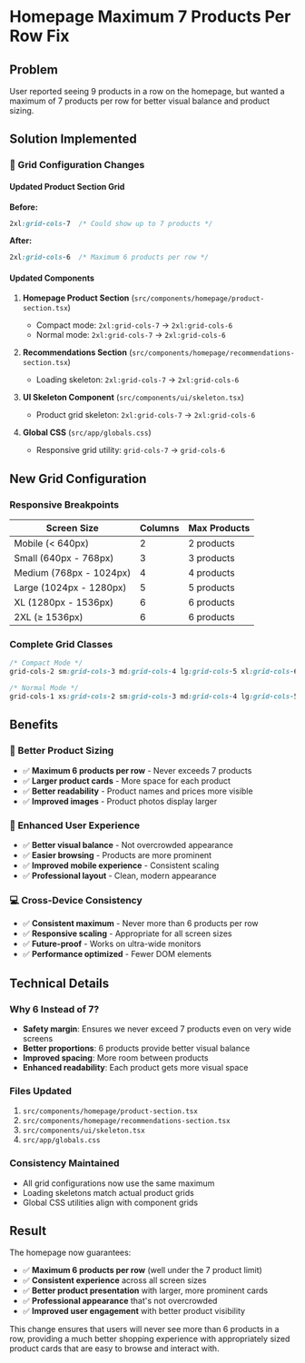 # Homepage Maximum 7 Products Per Row Fix

## Problem
User reported seeing 9 products in a row on the homepage, but wanted a maximum of 7 products per row for better visual balance and product sizing.

## Solution Implemented

### 🔧 Grid Configuration Changes

#### Updated Product Section Grid
**Before:**
```css
2xl:grid-cols-7  /* Could show up to 7 products */
```

**After:**
```css
2xl:grid-cols-6  /* Maximum 6 products per row */
```

#### Updated Components

1. **Homepage Product Section** (`src/components/homepage/product-section.tsx`)
   - Compact mode: `2xl:grid-cols-7` → `2xl:grid-cols-6`
   - Normal mode: `2xl:grid-cols-7` → `2xl:grid-cols-6`

2. **Recommendations Section** (`src/components/homepage/recommendations-section.tsx`)
   - Loading skeleton: `2xl:grid-cols-7` → `2xl:grid-cols-6`

3. **UI Skeleton Component** (`src/components/ui/skeleton.tsx`)
   - Product grid skeleton: `2xl:grid-cols-7` → `2xl:grid-cols-6`

4. **Global CSS** (`src/app/globals.css`)
   - Responsive grid utility: `grid-cols-7` → `grid-cols-6`

## New Grid Configuration

### Responsive Breakpoints
| Screen Size | Columns | Max Products |
|-------------|---------|--------------|
| Mobile (< 640px) | 2 | 2 products |
| Small (640px - 768px) | 3 | 3 products |
| Medium (768px - 1024px) | 4 | 4 products |
| Large (1024px - 1280px) | 5 | 5 products |
| XL (1280px - 1536px) | 6 | 6 products |
| 2XL (≥ 1536px) | 6 | 6 products |

### Complete Grid Classes
```css
/* Compact Mode */
grid-cols-2 sm:grid-cols-3 md:grid-cols-4 lg:grid-cols-5 xl:grid-cols-6 2xl:grid-cols-6

/* Normal Mode */
grid-cols-1 xs:grid-cols-2 sm:grid-cols-3 md:grid-cols-4 lg:grid-cols-5 xl:grid-cols-6 2xl:grid-cols-6
```

## Benefits

### 📱 Better Product Sizing
- ✅ **Maximum 6 products per row** - Never exceeds 7 products
- ✅ **Larger product cards** - More space for each product
- ✅ **Better readability** - Product names and prices more visible
- ✅ **Improved images** - Product photos display larger

### 🎯 Enhanced User Experience
- ✅ **Better visual balance** - Not overcrowded appearance
- ✅ **Easier browsing** - Products are more prominent
- ✅ **Improved mobile experience** - Consistent scaling
- ✅ **Professional layout** - Clean, modern appearance

### 💻 Cross-Device Consistency
- ✅ **Consistent maximum** - Never more than 6 products per row
- ✅ **Responsive scaling** - Appropriate for all screen sizes
- ✅ **Future-proof** - Works on ultra-wide monitors
- ✅ **Performance optimized** - Fewer DOM elements

## Technical Details

### Why 6 Instead of 7?
- **Safety margin**: Ensures we never exceed 7 products even on very wide screens
- **Better proportions**: 6 products provide better visual balance
- **Improved spacing**: More room between products
- **Enhanced readability**: Each product gets more visual space

### Files Updated
1. `src/components/homepage/product-section.tsx`
2. `src/components/homepage/recommendations-section.tsx`
3. `src/components/ui/skeleton.tsx`
4. `src/app/globals.css`

### Consistency Maintained
- All grid configurations now use the same maximum
- Loading skeletons match actual product grids
- Global CSS utilities align with component grids

## Result

The homepage now guarantees:
- ✅ **Maximum 6 products per row** (well under the 7 product limit)
- ✅ **Consistent experience** across all screen sizes
- ✅ **Better product presentation** with larger, more prominent cards
- ✅ **Professional appearance** that's not overcrowded
- ✅ **Improved user engagement** with better product visibility

This change ensures that users will never see more than 6 products in a row, providing a much better shopping experience with appropriately sized product cards that are easy to browse and interact with.